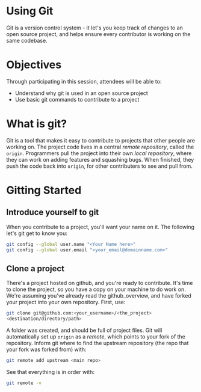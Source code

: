 # Using Git
Git is a version control system - it let's you keep track of changes to an open
source project, and helps ensure every contributor is working on the same
codebase.

# Objectives
Through participating in this session, attendees will be able to:
* Understand why git is used in an open source project
* Use basic git commands to contribute to a project

# What is git?
Git is a tool that makes it easy to contribute to projects that other people are
working on. The project code lives in a central _remote repository_, called the 
`origin`. Programmers pull the project into their own _local repository_,
where they can work on adding features and squashing bugs. When finished, they
push the code back into `origin`, for other contributers to see and pull from.

# Gitting Started
## Introduce yourself to git
When you contribute to a project, you'll want your name on it. The following
let's git get to know you:
```bash
git config --global user.name "<Your Name here>"
git config --global user.email "<your_email@domainname.com>"
```

## Clone a project
There's a project hosted on github, and you're ready to contribute. It's time to
clone the project, so you have a copy on your machine to do work on. We're
assuming you've already read the github\_overview, and have forked your project
into your own repository. First, use:
```bash
git clone git@github.com:<your_username>/<the_project>
<destination/directory/path>
```
A folder was created, and should be full of project files. Git will
automatically set up `origin` as a _remote_, which points to your fork of the
repository. Inform git where to find the upstream repository (the repo that your
fork was forked from) with:
```bash
git remote add upstream <main repo>
```
See that everything is in order with:
```bash
git remote -v
```
